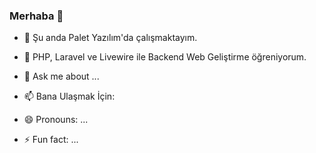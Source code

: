 ### Merhaba 👋

- 🔭 Şu anda Palet Yazılım'da çalışmaktayım.
- 🌱 PHP, Laravel ve Livewire ile Backend Web Geliştirme öğreniyorum.

- 💬 Ask me about ...
- 📫 Bana Ulaşmak İçin:
- 😄 Pronouns: ...
- ⚡ Fun fact: ...

<!--
**beratmasat/beratmasat** is a ✨ _special_ ✨ repository because its `README.md` (this file) appears on your GitHub profile.

Here are some ideas to get you started:
- 👯 I’m looking to collaborate on ...
- 🤔 I’m looking for help with ...

-->
